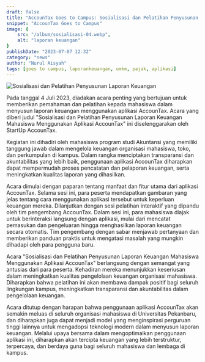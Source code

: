 ```yaml
---
draft: false
title: "AccounTax Goes to Campus: Sosialisasi dan Pelatihan Penyusunan Laporan Keuangan"
snippet: "AccounTax Goes to Campus"
image: {
    src: "/album/sosialisasi-04.webp",
    alt: "laporan keuangan"
}
publishDate: "2023-07-07 12:32"
category: "news"
author: "Nurul Aisyah"
tags: [goes to campus, laporankeuangan, umkm, pajak, aplikasi]
---
```


<img src="/album/sosialisasi-04.webp" alt="Sosialisasi dan Pelatihan Penyusunan Laporan Keuangan" />

Pada tanggal 4 Juli 2023, diadakan acara penting yang bertujuan untuk memberikan pemahaman dan pelatihan kepada mahasiswa dalam menyusun laporan keuangan menggunakan aplikasi AccounTax. Acara yang diberi judul "Sosialisasi dan Pelatihan Penyusunan Laporan Keuangan Mahasiswa Menggunakan Aplikasi AccounTax" ini diselenggarakan oleh StartUp AccounTax.

Kegiatan ini dihadiri oleh mahasiswa program studi Akuntansi yang memiliki tanggung jawab dalam mengelola keuangan organisasi mahasiswa, toko, dan perkumpulan di kampus. Dalam rangka menciptakan transparansi dan akuntabilitas yang lebih baik, penggunaan aplikasi AccounTax diharapkan dapat mempermudah proses pencatatan dan pelaporan keuangan, serta meningkatkan kualitas laporan yang dihasilkan.

Acara dimulai dengan paparan tentang manfaat dan fitur utama dari aplikasi AccounTax. Selama sesi ini, para peserta mendapatkan gambaran yang jelas tentang cara menggunakan aplikasi tersebut untuk keperluan keuangan mereka. Dilanjutkan dengan sesi pelatihan interaktif yang dipandu oleh tim pengembang AccounTax. Dalam sesi ini, para mahasiswa diajak untuk berinteraksi langsung dengan aplikasi, mulai dari mencatat pemasukan dan pengeluaran hingga menghasilkan laporan keuangan secara otomatis. Tim pengembang dengan sabar menjawab pertanyaan dan memberikan panduan praktis untuk mengatasi masalah yang mungkin dihadapi oleh para pengguna baru.

Acara "Sosialisasi dan Pelatihan Penyusunan Laporan Keuangan Mahasiswa Menggunakan Aplikasi AccounTax" berlangsung dengan semangat yang antusias dari para peserta. Kehadiran mereka menunjukkan keseriusan dalam meningkatkan kualitas pengelolaan keuangan organisasi mahasiswa. Diharapkan bahwa pelatihan ini akan membawa dampak positif bagi seluruh lingkungan kampus, meningkatkan transparansi dan akuntabilitas dalam pengelolaan keuangan.

Acara ditutup dengan harapan bahwa penggunaan aplikasi AccounTax akan semakin meluas di seluruh organisasi mahasiswa di Universitas Pekanbaru, dan diharapkan juga dapat menjadi model yang menginspirasi perguruan tinggi lainnya untuk mengadopsi teknologi modern dalam menyusun laporan keuangan. Melalui upaya bersama dalam mengoptimalkan penggunaan aplikasi ini, diharapkan akan tercipta keuangan yang lebih terstruktur, terpercaya, dan berdaya guna bagi seluruh mahasiswa dan lembaga di kampus.